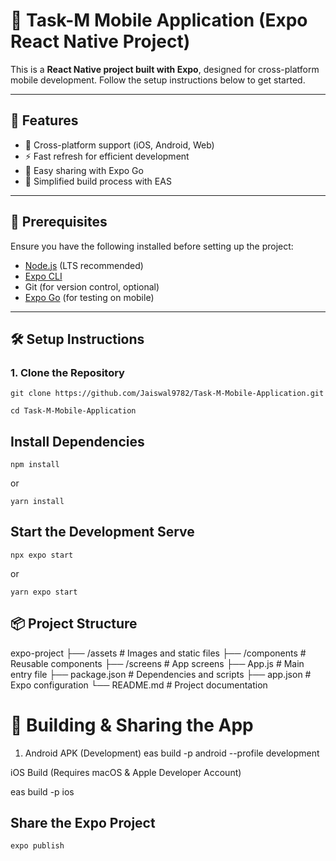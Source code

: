 # 🚀 Task-M Mobile Application (Expo React Native Project)

This is a **React Native project built with Expo**, designed for cross-platform mobile development. Follow the setup instructions below to get started.

---

## 📌 Features
- 📱 Cross-platform support (iOS, Android, Web)
- ⚡ Fast refresh for efficient development
- 🔗 Easy sharing with Expo Go
- 🔧 Simplified build process with EAS

---

## 📜 Prerequisites
Ensure you have the following installed before setting up the project:

- [Node.js](https://nodejs.org/) (LTS recommended)
- [Expo CLI](https://docs.expo.dev/get-started/installation/)
- Git (for version control, optional)
- [Expo Go](https://expo.dev/client) (for testing on mobile)

---

## 🛠 Setup Instructions

### **1. Clone the Repository**
```
git clone https://github.com/Jaiswal9782/Task-M-Mobile-Application.git
```
```
cd Task-M-Mobile-Application
```

##  Install Dependencies
```
npm install
```
 or
 ```
yarn install
```

## Start the Development Serve
```
npx expo start
```
 or
 ```
yarn expo start
```


## 📦 Project Structure

expo-project
  ├── /assets       # Images and static files
  ├── /components   # Reusable components
  ├── /screens      # App screens
  ├── App.js        # Main entry file
  ├── package.json  # Dependencies and scripts
  ├── app.json      # Expo configuration
  └── README.md     # Project documentation


# 📱 Building & Sharing the App
 1. Android APK (Development)
eas build -p android --profile development


iOS Build (Requires macOS & Apple Developer Account)

eas build -p ios


## Share the Expo Project
```
expo publish

